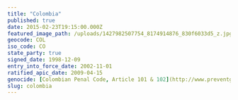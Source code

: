 ```yaml
---
title: "Colombia"
published: true
date: 2015-02-23T19:15:00.000Z
featured_image_path: /uploads/1427982507754_8174914876_830f6033d5_z.jpg
geocode: COL
iso_code: CO
state_party: true
signed_date: 1998-12-09
entry_into_force_date: 2002-11-01
ratified_apic_date: 2009-04-15
genocide: [Colombian Penal Code, Article 101 & 102](http://www.preventgenocide.org/es/derecho/codigos/colombia.htm)
slug: colombia
---
```

